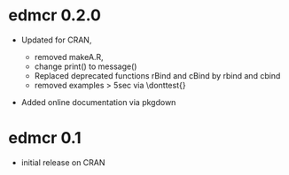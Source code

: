 # edmcr 0.2.0

* Updated for CRAN, 

  - removed makeA.R, 
  - change print() to message()
  - Replaced deprecated functions rBind and cBind by rbind and cbind
  - removed examples > 5sec via \donttest{}
* Added online documentation via pkgdown

# edmcr 0.1

* initial release on CRAN
